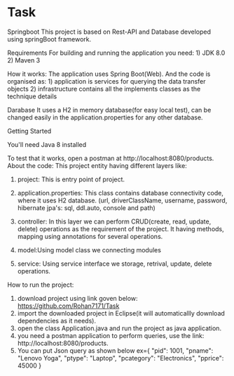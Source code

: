 # Task
Springboot
This project is based on Rest-API and Database developed using springBoot framework.

Requirements
For building and running the application you need:
    1) JDK 8.0
    2) Maven 3

How it works:
The application uses Spring Boot(Web).
And the code is organised as:
    1) application is services for querying the data transfer objects
    2) infrastructure contains all the implements classes as the technique details

Darabase
It uses a H2 in memory database(for easy local test), can be changed easily in the application.properties for any other database.

Getting Started

You'll need Java 8 installed

To test that it works, open a postman at  http://localhost:8080/products.
About the code:
This project entity having different layers like:
 1) project:
	This is entry point of project.
 
 2) application.properties:
	This class contains database connectivity code, where it uses H2 database.
	  (url, driverClassName, username, password, 
	   hibernate jpa's: sql, ddl.auto, console and path)

 3) controller:
	In this layer we can perform CRUD(create, read, update, delete) operations
	  as the requirement of the project. It having methods, mapping using annotations
	  for several operations.
    
  4) model:Using model class we connecting modules
  
   5) service:
	Using service interface we  storage, retrival, update, delete operations. 
  
  How to run the project:
 1) download project using link goven below:
   https://github.com/Rohan7171/Task
 2) import the downloaded project in Eclipse(it will automaticallly download dependencies as it needs).
 3) open the class Application.java and run the project as java application.
 4) you need a postman application to perform queries, 
    use the link: http://localhost:8080/products.
 5) You can put Json query as shown below
  ex={
        "pid": 1001,
        "pname": "Lenovo Yoga",
        "ptype": "Laptop",
        "pcategory": "Electronics",
        "pprice": 45000
    }
